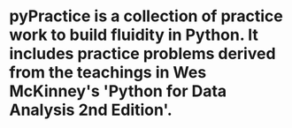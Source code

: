 # pyPractice is a collection of practice work to build fluidity in Python. It includes practice problems derived from the teachings in Wes McKinney's 'Python for Data Analysis 2nd Edition'.
